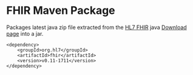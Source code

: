 # FHIR Maven Package

Packages latest java zip file extracted from the [HL7 FHIR](http://www.hl7.org/implement/standards/fhir/index.htm) java
[Download page](http://www.hl7.org/implement/standards/fhir/downloads.htm) into a jar.

    <dependency>
        <groupId>org.hl7</groupId>
        <artifactId>fhir</artifactId>
        <version>v0.11-1711</version>
    </dependency>